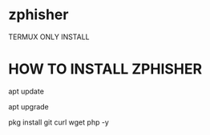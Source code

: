 # zphisher

TERMUX ONLY INSTALL


# HOW TO INSTALL ZPHISHER

apt update



apt upgrade



pkg install git curl wget php -y



 



